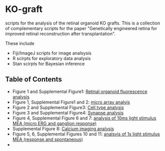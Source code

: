 # KO-graft
scripts for the analysis of the retinal organoid KO grafts. This is a collection of complementary scripts for the paper "Genetically engineered retina for improved retinal reconstruction after transplantation". 

These include 

* Fiji/ImageJ scripts for image analsysis
* R scirpts for exploratory data analysis
* Stan scirpts for Bayesian inference

## Table of Contents

- Figure 1 and Supplemental Figure1: [Retinal organoid fluorescence analysis](organoid%20fluorescence)
- Figure 1, Supplemental Figure1 and 2: [micro array analyis](organoid%20microarray)
- Figure 2 and Supplemental Figure3: [Cell type analysis](cell%20type)
- Figure 3 and Supplemental Figure4: [Synapse analysis](synapse)
- Figure 4, Supplemental Figure 6 and 7: [analysis of 10ms light stimulus MEA (micro ERG and ganglion response)](mERG)
- Supplemental Figure 8: [Calcium imaging analysis](two%20photon)
- Figure 5, 6, Supplemental Figures 10 and 11: [analsyis of 1s light stimulus MEA (response and spontaneous)](RGC_1s)
- 
